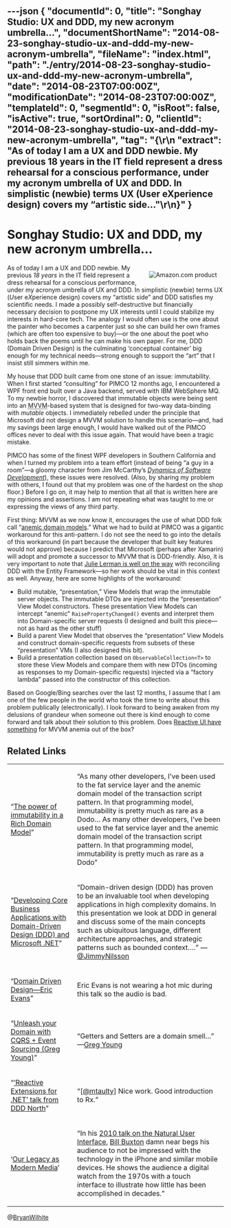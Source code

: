 ---json
{
  "documentId": 0,
  "title": "Songhay Studio: UX and DDD, my new acronym umbrella…",
  "documentShortName": "2014-08-23-songhay-studio-ux-and-ddd-my-new-acronym-umbrella",
  "fileName": "index.html",
  "path": "./entry/2014-08-23-songhay-studio-ux-and-ddd-my-new-acronym-umbrella",
  "date": "2014-08-23T07:00:00Z",
  "modificationDate": "2014-08-23T07:00:00Z",
  "templateId": 0,
  "segmentId": 0,
  "isRoot": false,
  "isActive": true,
  "sortOrdinal": 0,
  "clientId": "2014-08-23-songhay-studio-ux-and-ddd-my-new-acronym-umbrella",
  "tag": "{\r\n  \"extract\": \"As of today I am a UX and DDD newbie. My previous 18 years in the IT field represent a dress rehearsal for a conscious performance, under my acronym umbrella of UX and DDD. In simplistic (newbie) terms UX (User eXperience design) covers my “artistic side...\"\r\n}"
}
---

# Songhay Studio: UX and DDD, my new acronym umbrella…

[<img alt="Amazon.com product" src="http://ecx.images-amazon.com/images/I/51WLtI-uLcL.jpg" style="float:right;margin:16px;">](http://www.amazon.com/exec/obidos/ASIN/B00794TAUG/thekintespacec00A/ "Buy this product at Amazon.com!")

As of today I am a UX and DDD newbie. My previous *18 years* in the IT field represent a dress rehearsal for a conscious performance, under my acronym umbrella of UX and DDD. In simplistic (newbie) terms UX (*U*ser e*X*perience design) covers my “artistic side” and DDD satisfies my scientific needs. I made a possibly self-destructive but financially necessary decision to postpone my UX interests until I could stabilize my interests in hard-core tech. The analogy I would often use is the one about the painter who becomes a carpenter just so she can build her own frames (which are often too expensive to buy)—or the one about the poet who holds back the poems until he can make his own paper. For me, DDD (Domain Driven Design) is the culminating ‘conceptual container’ big enough for my technical needs—strong enough to support the “art” that I insist still simmers within me.

My house that DDD built came from one stone of an issue: immutability. When I first started “consulting” for PIMCO 12 months ago, I encountered a WPF front end built over a Java backend, served with IBM WebSphere MQ. To my newbie horror, I discovered that immutable objects were being sent into an <acronym title="Model">MVVM</acronym>-based system that is designed for two-way data-binding with *mutable* objects. I immediately rebelled under the principle that Microsoft did not design a MVVM solution to handle this scenario—and, had my savings been large enough, I would have walked out of the PIMCO offices never to deal with this issue again. That would have been a tragic mistake.

PIMCO has some of the finest WPF developers in Southern California and when I turned my problem into a team effort (instead of being “a guy in a room”—a gloomy character from Jim McCarthy’s [*Dynamics of Software Development*](http://www.amazon.com/Dynamics-Software-Development-Jim-McCarthy/dp/1556158238%3FSubscriptionId=1SW6D7X6ZXXR92KVX0G2&tag=thekintespacec00&linkCode=xm2&camp=2025&creative=165953&creativeASIN=1556158238)), these issues were resolved. (Also, by sharing my problem with others, I found out that my problem was one of the hardest on the shop floor.) Before I go on, it may help to mention that all that is written here are my opinions and assertions. I am not repeating what was taught to me or expressing the views of any third party.

First thing: MVVM as we now know it, encourages the use of what DDD folk call “[anemic domain models](http://codebetter.com/gregyoung/2009/07/15/the-anemic-domain-model-pattern/).” What we had to build at PIMCO was a gigantic workaround for this anti-pattern. I do not see the need to go into the details of this workaround (in part because the developer that built key features would not approve) because I predict that Microsoft (perhaps after Xamarin) will adopt and promote a successor to MVVM that is DDD-friendly. Also, it is very important to note that [Julie Lerman is well on the way](http://msdn.microsoft.com/en-us/magazine/dn342868.aspx) with reconciling DDD with the Entity Framework—so her work should be vital in this context as well. Anyway, here are some highlights of the workaround:

* Build mutable, “presentation,” View Models that wrap the immutable server objects. The immutable DTOs are injected into the “presentation” View Model constructors. These presentation View Models can intercept “anemic” `RaisePropertyChanged()` events and interpret them into Domain-specific server requests (I designed and built this piece—not as hard as the other stuff)
* Build a parent View Model that observes the “presentation” View Models and construct domain-specific requests from subsets of these “presentation” VMs (I also designed this bit).
* Build a presentation collection based on `ObservableCollection<T>` to store these View Models and compare them with new DTOs (incoming as responses to my Domain-specific requests) injected via a “factory lambda” passed into the constructor of this collection.

Based on Google/Bing searches over the last 12 months, I assume that I am one of the few people in the world who took the time to write about this problem publically (electronically). I look forward to being awaken from my delusions of grandeur when someone out there is kind enough to come forward and talk about their solution to this problem. Does [Reactive UI have something](http://mtaulty.com/CommunityServer/blogs/mike_taultys_blog/archive/2011/10/10/reactive-extensions-for-net-talk-from-ddd-north.aspx) for MVVM anemia out of the box?

## Related Links

<table class="WordWalkingStickTable"><tr><td>

“[The power of immutability in a Rich Domain Model](http://www.gridshore.nl/2009/04/06/the-power-of-immutability-in-a-rich-domain-model/)”

</td><td>

“As many other developers, I’ve been used to the fat service layer and the anemic domain model of the transaction script pattern. In that programming model, immutability is pretty much as rare as a Dodo… As many other developers, I’ve been used to the fat service layer and the anemic domain model of the transaction script pattern. In that programming model, immutability is pretty much as rare as a Dodo”

</td></tr><tr><td>

“[Developing Core Business Applications with Domain-Driven Design (DDD) and Microsoft .NET](http://channel9.msdn.com/Events/TechEd/NorthAmerica/2013/DEV-B311)”

</td><td>

“Domain-driven design (DDD) has proven to be an invaluable tool when developing applications in high complexity domains. In this presentation we look at DDD in general and discuss some of the main concepts such as ubiquitous language, different architecture approaches, and strategic patterns such as bounded context….” — [@JimmyNilsson](https://twitter.com/JimmyNilsson)

</td></tr><tr><td>

“[Domain Driven Design—Eric Evans](https://www.youtube.com/watch?v=7MaYeudL9yo)”

</td><td>

Eric Evans is not wearing a hot mic during this talk so the audio is bad.

</td></tr><tr><td>

“[Unleash your Domain with CQRS + Event Sourcing (Greg Young)](https://vimeo.com/31645099)”

</td><td>

“Getters and Setters are a domain smell…” —[Greg Young](http://goodenoughsoftware.net/author/gregfyoung/)

</td></tr><tr><td>

“[‘Reactive Extensions for .NET’ talk from DDD North](http://mtaulty.com/CommunityServer/blogs/mike_taultys_blog/archive/2011/10/10/reactive-extensions-for-net-talk-from-ddd-north.aspx)”

</td><td>

“[[@mtaulty](https://twitter.com/mtaulty)] Nice work. Good introduction to Rx.”

</td></tr><tr><td>

‘[Our Legacy as Modern Media](http://kintespace.com/rasx55.html)’

</td><td>

“In his [2010 talk on the Natural User Interface](http://channel9.msdn.com/posts/TechTalk-NUI-Whats-in-a-Name), [Bill Buxton](https://twitter.com/wasbuxton) damn near begs his audience to not be impressed with the technology in the iPhone and similar mobile devices. He shows the audience a digital watch from the 1970s with a touch interface to illustrate how little has been accomplished in decades.”
</td></tr></table>

@[BryanWilhite](https://twitter.com/BryanWilhite)
